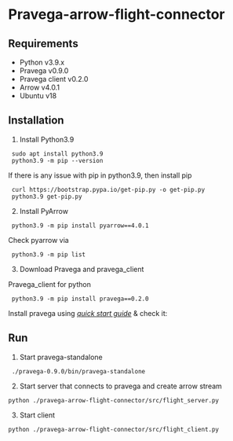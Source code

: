 # Pravega-arrow-flight-connector

## Requirements
- Python v3.9.x
- Pravega v0.9.0
- Pravega client v0.2.0
- Arrow v4.0.1
- Ubuntu v18

## Installation
1. Install Python3.9
```
 sudo apt install python3.9
 python3.9 -m pip --version
```

If there is any issue with pip in python3.9, then install pip
```
 curl https://bootstrap.pypa.io/get-pip.py -o get-pip.py
 python3.9 get-pip.py
```

2. Install PyArrow
```
 python3.9 -m pip install pyarrow==4.0.1
```

Check pyarrow via
```
 python3.9 -m pip list
```

3. Download Pravega and pravega_client

Pravega_client for python
```
 python3.9 -m pip install pravega==0.2.0
```

Install pravega using *[quick start guide](https://github.com/pravega/pravega/blob/master/documentation/src/docs/getting-started/quick-start.md)* & check it:

## Run
1. Start pravega-standalone
```
 ./pravega-0.9.0/bin/pravega-standalone
```
2. Start server that connects to pravega and create arrow stream
```
python ./pravega-arrow-flight-connector/src/flight_server.py
```
3. Start client
```
python ./pravega-arrow-flight-connector/src/flight_client.py
```

